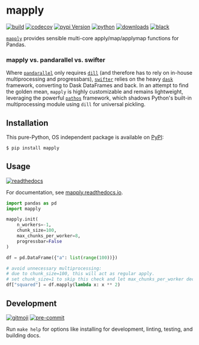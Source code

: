 # mapply

[![build](https://img.shields.io/github/workflow/status/ddelange/mapply/CI/master?logo=github&cacheSeconds=86400)](https://github.com/ddelange/mapply/actions?query=branch%3Amaster)
[![codecov](https://img.shields.io/codecov/c/github/ddelange/mapply/master?logo=codecov&logoColor=white)](https://codecov.io/gh/ddelange/mapply)
[![pypi Version](https://img.shields.io/pypi/v/mapply.svg?logo=pypi&logoColor=white)](https://pypi.org/project/mapply/)
[![python](https://img.shields.io/pypi/pyversions/mapply.svg?logo=python&logoColor=white)](https://pypi.org/project/mapply/)
[![downloads](https://pepy.tech/badge/mapply)](https://pypistats.org/packages/mapply)
[![black](https://img.shields.io/badge/code%20style-black-000000.svg)](https://github.com/python/black)

[`mapply`](https://github.com/ddelange/mapply) provides sensible multi-core apply/map/applymap functions for Pandas.

### mapply vs. pandarallel vs. swifter

Where [`pandarallel`](https://github.com/nalepae/pandarallel) only requires [`dill`](https://github.com/uqfoundation/dill) (and therefore has to rely on in-house multiprocessing and progressbars), [`swifter`](https://github.com/jmcarpenter2/swifter) relies on the heavy [`dask`](https://github.com/dask/dask) framework, converting to Dask DataFrames and back. In an attempt to find the golden mean, `mapply` is highly customizable and remains lightweight, leveraging the powerful [`pathos`](https://github.com/uqfoundation/pathos) framework, which shadows Python's built-in multiprocessing module using `dill` for universal pickling.


## Installation

This pure-Python, OS independent package is available on [PyPI](https://pypi.org/project/mapply):

```sh
$ pip install mapply
```


## Usage

[![readthedocs](https://readthedocs.org/projects/mapply/badge/?version=latest)](https://mapply.readthedocs.io)

For documentation, see [mapply.readthedocs.io](https://mapply.readthedocs.io/en/stable/_code_reference/mapply.html).

```py
import pandas as pd
import mapply

mapply.init(
    n_workers=-1,
    chunk_size=100,
    max_chunks_per_worker=8,
    progressbar=False
)

df = pd.DataFrame({"a": list(range(100))})

# avoid unnecessary multiprocessing:
# due to chunk_size=100, this will act as regular apply.
# set chunk_size=1 to skip this check and let max_chunks_per_worker decide.
df["squared"] = df.mapply(lambda x: x ** 2)
```


## Development

[![gitmoji](https://img.shields.io/badge/gitmoji-%20%F0%9F%98%9C%20%F0%9F%98%8D-ffdd67)](https://github.com/carloscuesta/gitmoji-cli)
[![pre-commit](https://img.shields.io/badge/pre--commit-enabled-brightgreen?logo=pre-commit&logoColor=white)](https://github.com/pre-commit/pre-commit)

Run `make help` for options like installing for development, linting, testing, and building docs.
